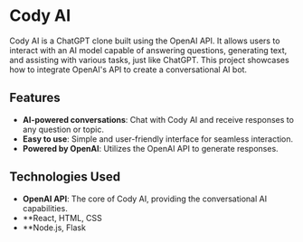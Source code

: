 # Cody AI

Cody AI is a ChatGPT clone built using the OpenAI API. It allows users to interact with an AI model capable of answering questions, generating text, and assisting with various tasks, just like ChatGPT. This project showcases how to integrate OpenAI's API to create a conversational AI bot.

## Features

- **AI-powered conversations**: Chat with Cody AI and receive responses to any question or topic.
- **Easy to use**: Simple and user-friendly interface for seamless interaction.
- **Powered by OpenAI**: Utilizes the OpenAI API to generate responses.

## Technologies Used

- **OpenAI API**: The core of Cody AI, providing the conversational AI capabilities.
- **React, HTML, CSS
- **Node.js, Flask




